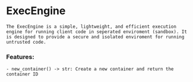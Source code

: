 # ExecEngine

```
The ExecEngine is a simple, lightweight, and efficient execution engine for running client code in seperated enviroment (sandbox). It is designed to provide a secure and isolated enviroment for running untrusted code.
```

### Features:
    - new_container() -> str: Create a new container and return the container ID
